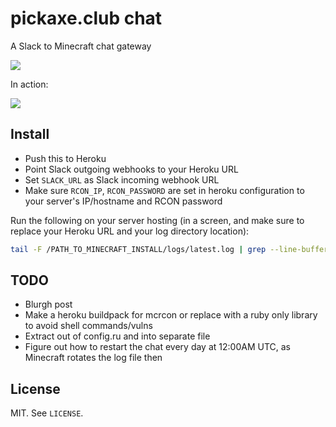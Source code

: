 # pickaxe.club chat

A Slack to Minecraft chat gateway

![](https://raw.githubusercontent.com/qrush/pickaxechat/master/screenshot.png)

In action:

![](https://raw.githubusercontent.com/qrush/pickaxechat/master/gateway.gif)

## Install

* Push this to Heroku
* Point Slack outgoing webhooks to your Heroku URL
* Set `SLACK_URL` as Slack incoming webhook URL
* Make sure `RCON_IP`, `RCON_PASSWORD` are set in heroku configuration to your server's IP/hostname and RCON password

Run the following on your server hosting (in a screen, and make sure to replace your Heroku URL and your log directory location):

``` sh
tail -F /PATH_TO_MINECRAFT_INSTALL/logs/latest.log | grep --line-buffered ": <" | while read x ; do echo -ne $x | curl -X POST -d @- https://YOUR_HEROKU_URL.herokuapp.com/minecraft/hook ; done
```

## TODO

* Blurgh post
* Make a heroku buildpack for mcrcon or replace with a ruby only library to avoid shell commands/vulns
* Extract out of config.ru and into separate file
* Figure out how to restart the chat every day at 12:00AM UTC, as Minecraft rotates the log file then

## License

MIT. See `LICENSE`.
